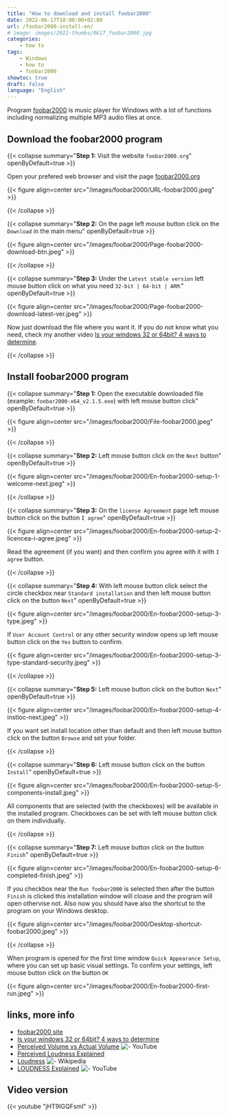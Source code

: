 ```yaml
---
title: "How to download and install foobar2000"
date: 2022-06-17T18:00:00+02:00
url: /foobar2000-install-en/
# image: images/2022-thumbs/0617_foobar2000.jpg
categories:
    - how to
tags:
    - Windows
    - how to
    - foobar2000
showtoc: true
draft: false
language: "English"
---
```


Program [foobar2000](https://www.foobar2000.org/ "Click/tap to open the website!") is music player for Windows with a lot of functions including normalizing multiple MP3 audio files at once. 

## Download the foobar2000 program

{{< collapse summary="**Step 1:** Visit the website `foobar2000.org`" openByDefault=true >}}

   Open your prefered web browser and visit the page [foobar2000.org](https://www.foobar2000.org/ "Click/tap to open the web page!")

   {{< figure align=center src="/images/foobar2000/URL-foobar2000.jpeg" >}}

{{< /collapse >}}

{{< collapse summary="**Step 2:** On the page left mouse button click on the `Download` in the main menu" openByDefault=true >}}

   {{< figure align=center src="/images/foobar2000/Page-foobar2000-download-btn.jpeg" >}}

{{< /collapse >}}

{{< collapse summary="**Step 3:** Under the `Latest stable version` left mouse button click on what you need `32-bit | 64-bit | ARM`." openByDefault=true >}}

   {{< figure align=center src="/images/foobar2000/Page-foobar2000-download-latest-ver.jpeg" >}}

   Now just download the file where you want it. If you do not know what you need, check my another video [Is your windows 32 or 64bit? 4 ways to determine](https://www.youtube.com/watch?v=RdnbCTC5Xsg "Click/tap to open the video!").

{{< /collapse >}}

## Install foobar2000 program

{{< collapse summary="**Step 1:** Open the executable downloaded file (example: `foobar2000-x64_v2.1.5.exe`) with left mouse button click" openByDefault=true >}}

   {{< figure align=center src="/images/foobar2000/File-foobar2000.jpeg" >}}

{{< /collapse >}}

{{< collapse summary="**Step 2:** Left mouse button click on the `Next` button" openByDefault=true >}}

   {{< figure align=center src="/images/foobar2000/En-foobar2000-setup-1-welcome-next.jpeg" >}}

{{< /collapse >}}

{{< collapse summary="**Step 3:** On the `license Agreement` page left mouse button click on the button `I agree`" openByDefault=true >}}

   {{< figure align=center src="/images/foobar2000/En-foobar2000-setup-2-licencea-i-agree.jpeg" >}}

   Read the agreement (if you want) and then confirm you agree with it with `I agree` button.

{{< /collapse >}}

{{< collapse summary="**Step 4:** With left mouse button click select the circle checkbox near `Standard installation` and then left mouse button click on the button `Next`" openByDefault=true >}}

   {{< figure align=center src="/images/foobar2000/En-foobar2000-setup-3-type.jpeg" >}}

   If `User Account Control` or any other security window opens up left mouse button click on the `Yes` button to confirm.

   {{< figure align=center src="/images/foobar2000/En-foobar2000-setup-3-type-standard-security.jpeg" >}}

{{< /collapse >}}


{{< collapse summary="**Step 5:** Left mouse button click on the button `Next`" openByDefault=true >}}

   {{< figure align=center src="/images/foobar2000/En-foobar2000-setup-4-instloc-next.jpeg" >}}

   If you want set install location other than default and then left mouse button click on the button `Browse` and set your folder.

{{< /collapse >}}

{{< collapse summary="**Step 6:** Left mouse button click on the button `Install`" openByDefault=true >}}

   {{< figure align=center src="/images/foobar2000/En-foobar2000-setup-5-components-install.jpeg" >}}

   All components that are selected (with the checkboxes) will be available in the installed program. Checkboxes can be set with left mouse button click on them individually.

{{< /collapse >}}

{{< collapse summary="**Step 7:** Left mouse button click on the button `Finish`" openByDefault=true >}}

   {{< figure align=center src="/images/foobar2000/En-foobar2000-setup-6-completed-finish.jpeg" >}}

   If you checkbox near the `Run foobar2000` is selected then after the button `Finish` is clicked this installation window will cloase and the program will open othervise not. Also now you should have also the shortcut to the program on your Windows desktop. 

   {{< figure align=center src="/images/foobar2000/Desktop-shortcut-foobar2000.jpeg" >}}

{{< /collapse >}}

When program is opened for the first time window `Quick Appearance Setup`, where you can set up basic visual settings. To confirm your settings, left mouse button click on the button `OK`

{{< figure align=center src="/images/foobar2000/En-foobar2000-first-run.jpeg" >}}

## links, more info

- [foobar2000 site](https://www.foobar2000.org/ "Click/tap to open the web page!")
- [Is your windows 32 or 64bit? 4 ways to determine](https://www.youtube.com/watch?v=RdnbCTC5Xsg "Click/tap to open the video!")
- [Perceived Volume vs Actual Volume](https://www.youtube.com/watch?v=5SQFV8fv0Ho "Click/tap to open the video!") ![- YouTube](/images/social-logos/YouTube.png)
- [Perceived Loudness Explained](https://www.blackghostaudio.com/blog/perceived-loudness-explained "Click/tap to open the web page!")
- [Loudness](https://en.wikipedia.org/wiki/Loudness "Click/tap to open the web page!") ![- Wikipedia](/images/social-logos/logo_Wikipedia_20x20px.png)
- [LOUDNESS Explained](https://www.youtube.com/watch?v=rRsxwDd59kc "Click/tap to open the video!") ![- YouTube](/images/social-logos/YouTube.png)

## Video version

{{< youtube "jHT9IGQFsmI" >}}